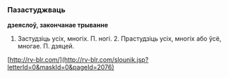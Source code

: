 ### Пазастуджваць
**дзеяслоў, закончанае трыванне**

1. Застудзіць усіх, многіх. П. ногі. 2. Прастудзіць усіх, многіх або ўсё, многае. П. дзяцей.

<a rel="author">[http://rv-blr.com/](http://rv-blr.com/slounik.jsp?letterId=0&maskId=0&pageId=2076)</a>
